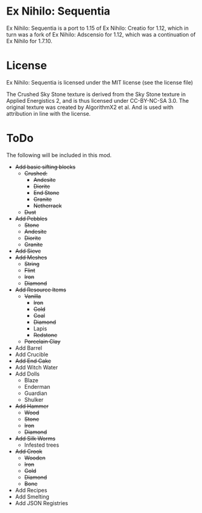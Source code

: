 # Ex Nihilo: Sequentia
Ex Nihilo: Sequentia is a port to 1.15 of Ex Nihilo: Creatio for 1.12, which in turn was a fork of Ex Nihilo: Adscensio for 1.12, which was a continuation of Ex Nihilo for 1.7.10.

# License
Ex Nihilo: Sequentia is licensed under the MIT license (see the license file)

The Crushed Sky Stone texture is derived from the Sky Stone texture in Applied Energistics 2, and is thus licensed under CC-BY-NC-SA 3.0. The original texture was created by AlgorithmX2 et al. And is used with attribution in line with the license.

# ToDo
The following will be included in this mod.
- ~~Add basic sifting blocks~~
  - ~~Crushed:~~
    - ~~Andesite~~
    - ~~Diorite~~
    - ~~End Stone~~
    - ~~Granite~~
    - ~~Netherrack~~
  - ~~Dust~~
- ~~Add Pebbles~~
    - ~~Stone~~
    - ~~Andesite~~
    - ~~Diorite~~
    - ~~Granite~~
- ~~Add Sieve~~
- ~~Add Meshes~~
  - ~~String~~
  - ~~Flint~~
  - ~~Iron~~
  - ~~Diamond~~
- ~~Add Resource Items~~
  - ~~Vanilla~~
    - ~~Iron~~
    - ~~Gold~~
    - ~~Coal~~
    - ~~Diamond~~
    - Lapis
    - ~~Redstone~~
  - ~~Porcelain Clay~~
- Add Barrel
- Add Crucible
- ~~Add End Cake~~
- Add Witch Water
- Add Dolls
    - Blaze
    - Enderman
    - Guardian
    - Shulker
- ~~Add Hammer~~
  - ~~Wood~~
  - ~~Stone~~
  - ~~Iron~~
  - ~~Diamond~~
- ~~Add Silk Worms~~
  - Infested trees
- ~~Add Crook~~
  - ~~Wooden~~
  - ~~Iron~~
  - ~~Gold~~
  - ~~Diamond~~
  - ~~Bone~~
- Add Recipes
- Add Smelting
- Add JSON Registries
